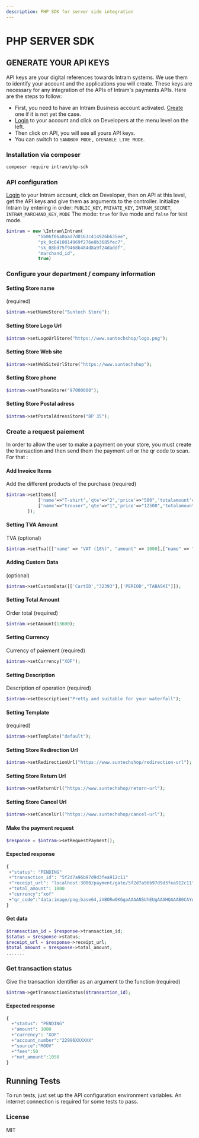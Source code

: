 ```yaml
---
description: PHP SDK for server side integration
---
```


# PHP SERVER SDK

## GENERATE YOUR API KEYS

API keys are your digital references towards Intram systems. We use them to identify your account and the applications you will create. These keys are necessary for any integration of the APIs of Intram's payments APIs. Here are the steps to follow:

* First, you need to have an Intram Business account activated. [Create ](https://app.intram.org/register)one if it is not yet the case.
* [Login](https://app.intram.org/login) to your account and click on Developers at the menu level on the left.
* Then click on API, you will see all yours API keys.
* You can switch to `SANDBOX MODE,` or`ENABLE LIVE MODE`.

### Installation via composer

```bash
composer require intram/php-sdk
```

### API configuration

[Login](https://app.intram.org/login) to your Intram account, click on Developer, then on API at this level, get the API keys and give them as arguments to the controller. Initialize Intram by entering in order: `PUBLIC_KEY`, ⁣`PRIVATE_KEY`, `INTRAM_SECRET`, ⁣`INTRAM_MARCHAND_KEY`, `MODE` The mode: `true` for live mode and `false` for test mode.

```php
$intram = new \Intram\Intram(
            "5b06f06a0aad7d0163c414926b635ee",
            "pk_9c0410014969f276e8b3685fec7",
            "sk_08bd75f9468b484d8a9f24daddf",
            "marchand_id",
            true)
```

### Configure your department / company information

#### Setting Store name

(required)

```php
$intram->setNameStore("Suntech Store");
```

#### Setting Store Logo Url

```php
$intram->setLogoUrlStore("https://www.suntechshop/logo.png");
```

#### Setting Store Web site

```php
$intram->setWebSiteUrlStore("https://www.suntechshop");
```

#### Setting Store phone

```php
$intram->setPhoneStore("97000000");
```

#### Setting Store Postal adress

```php
$intram->setPostalAdressStore("BP 35");
```

### Create a request paiement

In order to allow the user to make a payment on your store, you must create the transaction and then send them the payment url or the qr code to scan. For that :

#### Add Invoice Items

Add the different products of the purchase (required)

```php
$intram->setItems([
            ['name'=>"T-shirt",'qte'=>"2",'price'=>"500",'totalamount'=>"1000"],
            ['name'=>"trouser",'qte'=>"1",'price'=>"12500",'totalamount'=>"12500"],
        ]);
```

#### Setting TVA Amount

TVA (optional)

```php
$intram->setTva([["name" => "VAT (18%)", "amount" => 1000],["name" => " other VAT", "amount" => 500]]);
```

#### Adding Custom Data

(optional)

```php
$intram->setCustomData([['CartID',"32393"],['PERIOD',"TABASKI"]]);
```

#### Setting Total Amount

Order total (required)

```php
$intram->setAmount(13600);
```

#### Setting Currency

Currency of paiement (required)

```php
$intram->setCurrency("XOF");
```

#### Setting Description

Description of operation (required)

```php
$intram->setDescription("Pretty and suitable for your waterfall");
```

#### Setting Template

(required)

```php
$intram->setTemplate("default");
```

#### Setting Store Redirection Url

```php
$intram->setRedirectionUrl("https://www.suntechshop/redirection-url");
```

#### Setting Store Return Url

```php
$intram->setReturnUrl("https://www.suntechshop/return-url");
```

#### Setting Store Cancel Url

```php
$intram->setCancelUrl("https://www.suntechshop/cancel-url");
```

#### Make the payment request

```php
$response = $intram->setRequestPayment();
```

#### Expected response

```php
{
 +"status": "PENDING"
 +"transaction_id": "5f2d7a96b97d9d3fea912c11"
 +"receipt_url": "localhost:3000/payment/gate/5f2d7a96b97d9d3fea912c11"
 +"total_amount": 1000
 +"currency":"xof"
 +"qr_code":"data:image/png;base64,iVBORw0KGgoAAAANSUhEUgAAAHQAAAB0CAYAAABUmhYnAAAAAklEQVR4AewaftIAAAL9SURBVO3BQQ7jCAhFwZcvi6NyKI7KgkyWrCxZdtLdDFWv9wdrDLFGEWsUsUYRaxSxRhFrFL ▶"
}
```

#### Get data

```php
$transaction_id = $response->transaction_id;
$status = $response->status;
$receipt_url = $response->receipt_url;
$total_amount = $response->total_amount;
.......
```

### Get transaction status

Give the transaction identifier as an argument to the function (required)

```php
$intram->getTransactionStatus($transaction_id);
```

#### Expected response

```php
{
  +"status": "PENDING"
  +"amount": 1000
  +"currency": "XOF"
  +"account_number":"22996XXXXXX"
  +"source":"MOOV"
  +"fees":50
  +"net_amount":1050
}
```

## Running Tests

To run tests, just set up the API configuration environment variables. An internet connection is required for some tests to pass.

### License

MIT
